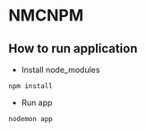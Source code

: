 # NMCNPM

## How to run application

* Install node_modules
```
npm install
```

* Run app
```
nodemon app
```
